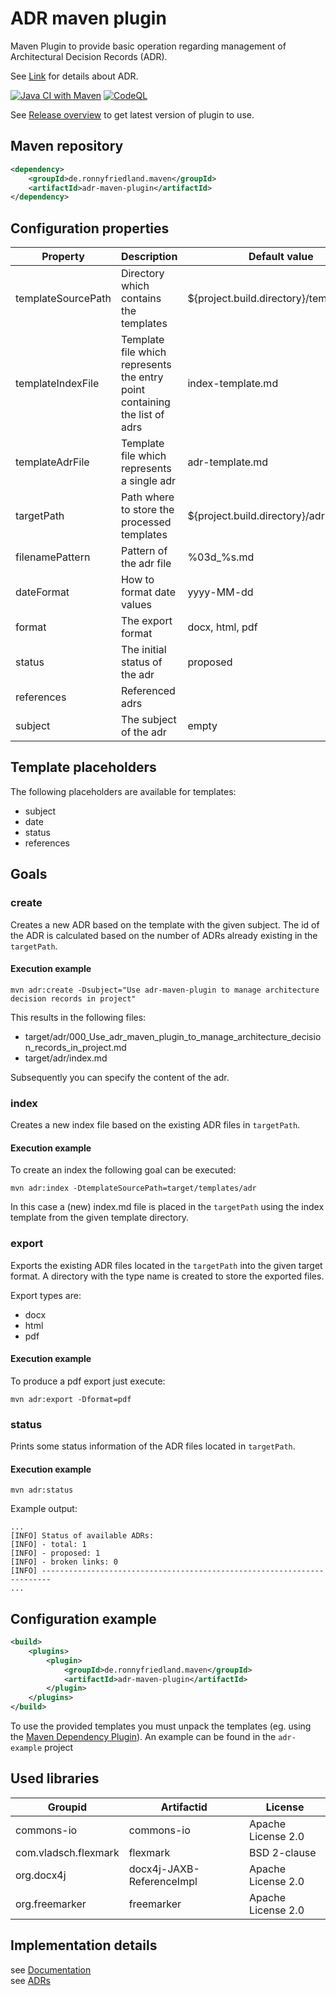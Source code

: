 ADR maven plugin
==============

Maven Plugin to provide basic operation regarding management of Architectural Decision Records (ADR).

See [Link](https://adr.github.io/) for details about ADR.

[![Java CI with Maven](https://github.com/ronnyfriedland/adr-maven-plugin/actions/workflows/maven.yml/badge.svg)](https://github.com/ronnyfriedland/adr-maven-plugin/actions/workflows/maven.yml)
[![CodeQL](https://github.com/ronnyfriedland/adr-maven-plugin/actions/workflows/codeql-analysis.yml/badge.svg)](https://github.com/ronnyfriedland/adr-maven-plugin/actions/workflows/codeql-analysis.yml)

See [Release overview](https://github.com/ronnyfriedland/adr-maven-plugin/releases) to get latest version of plugin to use.

## Maven repository

```xml
<dependency>
    <groupId>de.ronnyfriedland.maven</groupId>
    <artifactId>adr-maven-plugin</artifactId>
</dependency>
```

## Configuration properties

Property		|	Description		|	Default value    | Required | Goal
----------------|------------------|--------------------|-------------|------------
templateSourcePath	| Directory which contains the templates | ${project.build.directory}/templates/adr | false | create,index
templateIndexFile | Template file which represents the entry point containing the list of adrs | index-template.md | false | create,export,index
templateAdrFile | Template file which represents a single adr | adr-template.md | false | create
targetPath | Path where to store the processed templates | ${project.build.directory}/adr | false | create,export,index,status
filenamePattern | Pattern of the adr file | %03d_%s.md | false | create
dateFormat | How to format date values | yyyy-MM-dd | false | create
format | The export format | docx, html, pdf | false | export
status | The initial status of the adr | proposed | false | create
references | Referenced adrs |  | false | create
subject | The subject of the adr | empty | true | create

## Template placeholders

The following placeholders are available for templates:

* subject
* date
* status
* references

## Goals

### create

Creates a new ADR based on the template with the given subject. The id of the ADR is calculated based on the number of 
ADRs already existing in the `targetPath`.

#### Execution example

```mvn adr:create -Dsubject="Use adr-maven-plugin to manage architecture decision records in project"```

This results in the following files:

* target/adr/000_Use_adr_maven_plugin_to_manage_architecture_decision_records_in_project.md
* target/adr/index.md

Subsequently you can specify the content of the adr.

### index

Creates a new index file based on the existing ADR files in `targetPath`.

#### Execution example

To create an index the following goal can be executed:

```mvn adr:index -DtemplateSourcePath=target/templates/adr```

In this case a (new) index.md file is placed in the `targetPath` using the index template 
from the given template directory.

### export

Exports the existing ADR files located in the `targetPath` into the given target format. 
A directory with the type name is created to store the exported files.

Export types are:
* docx
* html
* pdf

#### Execution example

To produce a pdf export just execute:

```mvn adr:export -Dformat=pdf```

### status

Prints some status information of the ADR files located in `targetPath`.

#### Execution example

```mvn adr:status```

Example output:

```
...
[INFO] Status of available ADRs:
[INFO] - total: 1
[INFO] - proposed: 1
[INFO] - broken links: 0
[INFO] ------------------------------------------------------------------------
...
```

## Configuration example

```xml
<build>
    <plugins>
        <plugin>
            <groupId>de.ronnyfriedland.maven</groupId>
            <artifactId>adr-maven-plugin</artifactId>
        </plugin>
    </plugins>
</build>
```

To use the provided templates you must unpack the templates 
(eg. using the [Maven Dependency Plugin](https://maven.apache.org/plugins/maven-dependency-plugin/)).
An example can be found in the `adr-example` project

## Used libraries

Groupid		|  Artifactid		|	License		
------------|--------------|------------------
commons-io | commons-io | Apache License 2.0
com.vladsch.flexmark | flexmark | BSD 2-clause
org.docx4j | docx4j-JAXB-ReferenceImpl | Apache License 2.0
org.freemarker | freemarker | Apache License 2.0

## Implementation details

see [Documentation](adr-maven-plugin/src/main/resources/documentation.md)  
see [ADRs](adr-maven-plugin/src/main/resources/adr/index.md)